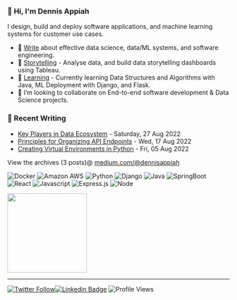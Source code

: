 ### 👋 Hi, I'm Dennis Appiah

I design, build and deploy software applications, and machine learning systems for customer use cases.

- 📝 [Write](https://medium.com/@dennisappiah) about effective data science, data/ML systems, and software engineering.
- 🧠 [Storytelling](https://public.tableau.com/app/profile/dennis.appiah#!/?newProfile=&activeTab=0) - Analyse data, and build data storytelling dashboards using Tableau.
- 🌱 [Learning](https://github.com/dennisappiahALX/100DaysOfCode) - Currently learning Data Structures and Algorithms with Java, ML Deployment with Django, and Flask.
- 💞️ I’m looking to collaborate on End-to-end software development & Data Science projects.


### 📝 Recent Writing

<!-- writing starts -->
* [Key Players in Data Ecosystem](https://medium.com/@dennisappiah/key-players-in-data-ecosystem-e6dc574004b) - Saturday, 27 Aug 2022
* [Principles for Organizing API Endpoints](https://medium.com/@dennisappiah/principles-for-organizing-api-endpoints-895b6e5efe3) - Wed, 17 Aug 2022
* [Creating Virtual Environments in Python](https://medium.com/p/257ec7e7f434) - Fri, 05 Aug 2022

View the archives (3 posts)@ [medium.com/@dennisappiah](https://medium.com/@dennisappiah)

<p>
  <img alt="Docker" src="https://img.shields.io/badge/-Docker-46a2f1?style=flat-square&logo=docker&logoColor=white" />
  <img alt="Amazon AWS" src="https://img.shields.io/badge/Amazon_AWS-FF9900?style=flat-square&logo=amazonaws&logoColor=white" />
  <img alt="Python" src="https://img.shields.io/badge/Python-14354C?style=flat-square&logo=python&logoColor=white" />
  <img alt="Django" src="https://img.shields.io/badge/Django-092E20?style=flat-square&logo=django&logoColor=white" />
  <img alt="Java" src= "https://img.shields.io/badge/Java-ED8B00?style=flat-square&logo=java&logoColor=white" />
  <img alt="SpringBoot" src="https://img.shields.io/badge/Spring-6DB33F?style=flat-square&logo=spring&logoColor=white"/>
  <img alt="React" src="https://img.shields.io/badge/React-20232A?style=flat-square&logo=react&logoColor=61DAFB" />
  <img alt="Javascript" src="https://img.shields.io/badge/JavaScript-323330?style=flat-square&logo=javascript&logoColor=F7DF1E" />
  <img alt="Express.js" src="https://img.shields.io/badge/Express.js-404D59?style=flat-square" />
  <img alt="Node" src="https://img.shields.io/badge/Node.js-43853D?style=flat-square&logo=node.js&logoColor=white" />
</p>

<p>
  <img height="180px" align="center" src="https://github-readme-stats.vercel.app/api?username=dennisappiahALX&show_icons=true&hide_border&layout=compact" />
</p>

<!-- writing ends -->
---
[![Twitter Follow](https://img.shields.io/twitter/follow/dennisapiah?label=Follow&style=social)](https://twitter.com/kofi_tech)[![Linkedin Badge](https://img.shields.io/badge/-LinkedIn-0e76a8?style=flat-square&logo=Linkedin&logoColor=white)](https://www.linkedin.com/in/dennisappiah) ![Profile Views](https://gpvc.arturio.dev/dennisappiahALX) 

